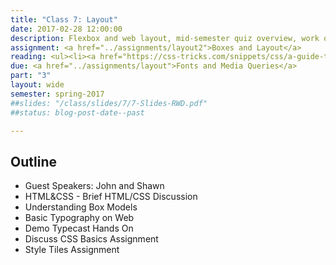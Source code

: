 ```yaml
---
title: "Class 7: Layout"
date: 2017-02-28 12:00:00
description: Flexbox and web layout, mid-semester quiz overview, work on Boxes and Layout assignment</a>
assignment: <a href="../assignments/layout2">Boxes and Layout</a>
reading: <ul><li><a href="https://css-tricks.com/snippets/css/a-guide-to-flexbox/">A Complete Guide to Flexbox - CSS Tricks</a></li>, <i>Responsive Web Design</i> - Ch. 5 Becoming Responsive</li><li></ul>
due: <a href="../assignments/layout">Fonts and Media Queries</a>
part: "3"
layout: wide
semester: spring-2017
##slides: "/class/slides/7/7-Slides-RWD.pdf"
##status: blog-post-date--past

---
```


## Outline

* Guest Speakers: John and Shawn
* HTML&CSS - Brief HTML/CSS Discussion
* Understanding Box Models
* Basic Typography on Web
* Demo Typecast Hands On
* Discuss CSS Basics Assignment
* Style Tiles Assignment
